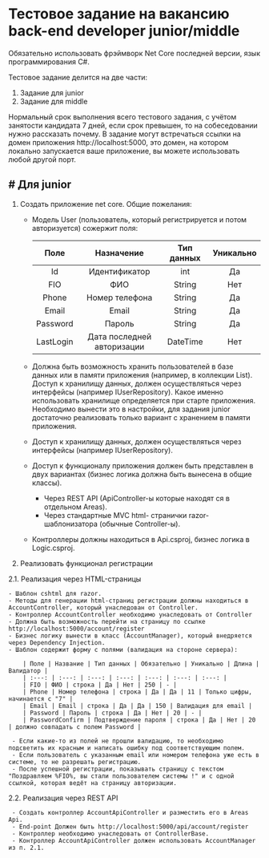 # Тестовое задание на вакансию back-end developer junior/middle

Обязательно использовать фрэймворк Net Core последней версии, язык программирования C#.

Тестовое задание делится на две части:
1. Задание для junior 
2. Задание для middle 

Нормальный срок выполнения всего тестового задания, с учётом занятости кандидата 7 дней, если срок превышен, то на собеседовании нужно рассказать почему.
В задание могут встречаться ссылки на домен приложения http://localhost:5000, это домен, на котором локально запускается ваше приложение, вы можете использовать любой другой порт. 

## # Для junior

1. Создать приложение net core. Общие пожелания:  

    - Модель User (пользователь, который регистрируется и потом авторизуется) сожержит поля:  

      | Поле | Назначение | Тип данных | Уникально |
      | :---: | :---: | :---: | :---: |
      | Id | Идентификатор | int | Да |
      | FIO | ФИО | String | Нет |
      | Phone | Номер телефона | String | Да |
      | Email | Email | String | Да |
      | Password | Пароль | String | Да |
      | LastLogin | Дата последней авторизации | DateTime | Нет |
  
    - Должна быть возможность хранить пользователей в базе данных или в памяти приложения (например, в коллекции List). Доступ к хранилищу данных, должен осуществляться через интерфейсы (например IUserRepository). Какое именно использовать хранилище определяется при старте приложения. Необходимо вынести это в настройки, для задания junior достаточно реализовать только вариант с хранением в памяти приложения.
    - Доступ к хранилищу данных, должен осуществляться через интерфейсы (например IUserRepository).
    - Доступ к функционалу приложения должен быть представлен в двух вариантах (бизнес логика должна быть вынесена в общие классы).
      + Через REST API (ApiController-ы которые находят ся в отдельном Areas).
      + Через стандартные MVC html-  странички razor-шаблонизатора (обычные Controller-ы).
    - Контроллеры должны находиться в Api.csproj, бизнес логика в Logic.csproj.

2. Реализовать функционал регистрации  

2.1. Реализация через HTML-страницы  

    - Шаблон cshtml для razor.
    - Методы для генерации html-страниц регистрации должны находиться в AccountController, который унаследован от Controller.
    - Контроллер AccountController необходимо унаследовать от Controller
    - Должна быть возможность перейти на страницу по ссылке http://localhost:5000/account/register
    - Бизнес логику вынести в класс (AccountManager), который внедряется через Dependency Injection.
    - Шаблон содержит форму с полями (валидация на стороне сервера):  
    
        | Поле | Название | Тип данных | Обязательно | Уникально | Длина | Валидатор |
        | :---: | :---: | :---: | :---: | :---: | :---: | :---: |
        | FIO | ФИО | строка | Да | Нет | 250 | - |
        | Phone | Номер телефона | строка | Да | Да | 11 | Только цифры, начинается с "7" |
        | Email | Email | строка | Да | Да | 150 | Валидация для email |
        | Password | Пароль | строка | Да | Нет | 20 | - |
        | PasswordConfirm | Подтверждение пароля | строка | Да | Нет | 20 | должно совпадать с полем Password | 
        
     - Если какие-то из полей не прошли валидацию, то необходимо подсветить их красным и написать ошибку под соответствующим полем.
     - Если пользователь с указанным email или номером телефона уже есть в системе, то не разрешать регистрацию.
     - После успешной регистрации, показывать страницу с текстом "Поздравляем %FIO%, вы стали пользователем системы !" и с одной ссылкой, которая ведёт на страницу авторизации. 
     
2.2. Реализация через REST API  

     - Создать контроллер AccountApiController и разместить его в Areas Api.
     - End-point Должен быть http://localhost:5000/api/account/register
     - Контроллер необходимо унаследовать от ControllerBase. 
     - Контроллер AccountApiController должен использовать AccountManager из п. 2.1.
    
